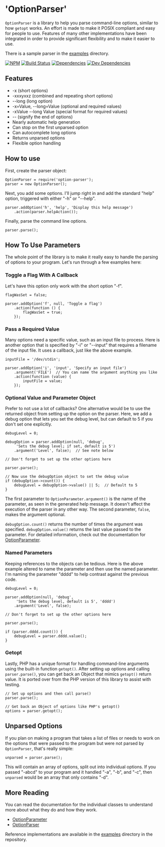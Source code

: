 'OptionParser'
==============

`OptionParser` is a library to help you parse command-line options, similar to how `getopt` works.  An effort is made to make it POSIX compliant and easy for people to use.  Features of many other implementations have been integrated in order to provide significant flexibility and to make it easier to use.

There is a sample parser in the [examples] directory.

[![NPM][npm-image]][NPM]
[![Build Status][travis-image]][Travis CI]
[![Dependencies][dependencies-image]][Dependencies]
[![Dev Dependencies][devdependencies-image]][Dev Dependencies]


Features
--------

* -x (short options)
* -xxxyxxz (combined and repeating short options)
* --long (long option)
* -x=Value, --long=Value (optional and required values)
* -xValue --long Value (special format for required values)
* -- (signify the end of options)
* Nearly automatic help generation
* Can stop on the first unparsed option
* Can autocomplete long options
* Returns unparsed options
* Flexible option handling


How to use
----------

First, create the parser object:

    OptionParser = require('option-parser');
    parser = new OptionParser();

Next, you add some options.  I'll jump right in and add the standard "help"
option, triggered with either "-h" or "--help".

    parser.addOption('h', 'help', 'Display this help message')
        .action(parser.helpAction());

Finally, parse the command line options.

    parser.parse();


How To Use Parameters
---------------------

The whole point of the library is to make it really easy to handle the parsing
of options to your program.  Let's run through a few examples here:


### Toggle a Flag With A Callback

Let's have this option only work with the short option "-f".

    flagWasSet = false;

    parser.addOption('f', null, 'Toggle a flag')
        .action(function () {
            flagWasSet = true;
        });


### Pass a Required Value

Many options need a specific value, such as an input file to process.  Here is another option that is specified by "-i" or "--input" that requires a filename of the input file.  It uses a callback, just like the above example.

    inputFile = '/dev/stdin';

    parser.addOption('i', 'input', 'Specify an input file')
        .argument('FILE')  // You can name the argument anything you like
        .action(function (value) {
            inputFile = value;
        });


### Optional Value and Parameter Object

Prefer to not use a lot of callbacks?  One alternative would be to use the returned object from setting up the option on the parser.  Here, we add a debug option that lets you set the debug level, but can default to 5 if you don't set one explicitly.

    debugLevel = 0;

    debugOption = parser.addOption(null, 'debug',
         'Sets the debug level; if set, default is 5')
        .argument('Level', false);  // See note below

    // Don't forget to set up the other options here

    parser.parse();
    
    // Now use the debugOption object to set the debug value
    if (debugOption->count()) {
        debugLevel = debugOption->value() || 5;  // Default to 5
    }

The first parameter to `OptionParameter.argument()` is the name of the parameter, as seen in the generated help message.  It doesn't affect the execution of the parser in any other way.  The second parameter, `false`, makes the argument optional.

`debugOption.count()` returns the number of times the argument was specified.  `debugOption.value()` returns the last value passed to the parameter.  For detailed information, check out the documentation for [OptionParameter].


### Named Parameters

Keeping references to the objects can be tedious.  Here is the above example
altered to name the parameter and then use the named parameter.  I'm naming the
parameter "dddd" to help contrast against the previous code.

    debugLevel = 0;

    parser.addOption(null, 'debug',
         'Sets the debug level, default is 5', 'dddd')
        .argument('Level', false);

    // Don't forget to set up the other options here

    parser.parse();
    
    if (parser.dddd.count()) {
        debugLevel = parser.dddd.value();
    }


### Getopt

Lastly, PHP has a unique format for handling command-line arguments using
the built-in function `getopt()`.  After setting up options and calling
`parser.parse()`, you can get back an Object that mimics `getopt()` return
value.  It is ported over from the PHP version of this library to assist with testing.

    // Set up options and then call parse()
    parser.parse();

    // Get back an Object of options like PHP's getopt()
    options = parser.getopt();


Unparsed Options
----------------

If you plan on making a program that takes a list of files or needs to work on the options that were passed to the program but were not parsed by `OptionParser`, that's really simple:

    unparsed = parser.parse();

This will contain an array of options, split out into individual options.  If you passed "-abcd" to your program and it handled "-a", "-b", and "-c", then `unparsed` would be an array that only contains "-d".


More Reading
------------

You can read the documentation for the individual classes to understand more about what they do and how they work.

* [OptionParameter]
* [OptionParser]

Reference implementations are available in the [examples] directory in the repository.

[Dependencies]: https://david-dm.org/tests-always-included/option-parser-js
[dependencies-image]: https://david-dm.org/tests-always-included/option-parser-js.png
[Dev Dependencies]: https://david-dm.org/tests-always-included/option-parser-js#info=devDependencies
[devdependencies-image]: https://david-dm.org/tests-always-included/option-parser-js/dev-status.png
[examples]: examples/
[NPM]: https://npmjs.org/package/option-parser-js
[npm-image]: https://nodei.co/npm/option-parser-js.png?downloads=true&stars=true
[OptionParameter]: option-parameter.md
[OptionParser]: option-parser.md
[Travis CI]: http://travis-ci.org/tests-always-included/option-parser-js
[travis-image]: https://secure.travis-ci.org/tests-always-included/option-parser-js.png
